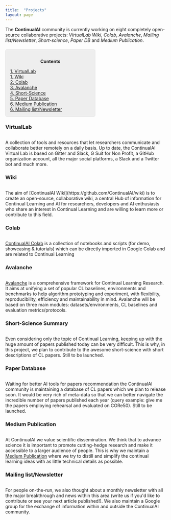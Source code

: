 ```yaml
---
title:  "Projects"
layout: page
---
```


The **ContinualAI** community is currently working on eight completely open-source collaborative projects: *VirtualLab* *Wiki*, *Colab*, *Avalanche*, *Mailing list/Newsletter*, *Short-science*, *Paper DB* and *Medium Publication*.

<div style="background: rgba(0,0,0,0.06) none repeat scroll 0% 0%; border: 1px solid rgb(222, 222, 222); padding: 1em; border-radius: 5px; margin-top:20px; max-width: 50%">
	<p style="text-align: center;"><strong>Contents</strong></p>
	<p style="text-align: left; margin-bottom: 0px;">
		<a href="#virtualLab">1. VirtualLab</a><br>
		<a href="#wiki">1. Wiki</a><br>
		<a href="#colab">2. Colab</a><br>
		<a href="#avalanche">3. Avalanche</a><br>
		<a href="#short-science">4. Short-Science</a><br>
		<a href="#paperdb">5. Paper Database</a><br>
		<a href="#medium">6. Medium Publication</a><br>
		<a href="#newsletter">6. Mailing list/Newsletter</a>
	</p>
</div>

<a name="virtualLab"></a>
<h3 id="virtualLab" style="margin-bottom:30px">VirtualLab</h3>
A collection of tools and resources that let researchers communicate and collaborate better remotely on a daily basis. Up to date, the ContinualAI Virtual Lab is based on Gitter and Slack, G Suit for Non Profit, a GitHub organization account, all the major social platforms, a Slack and a Twitter bot and much more.

<a name="wiki"></a>
<h3 id="wiki" style="margin-bottom:30px">Wiki</h3>
The aim of [ContinualAI Wiki](https://github.com/ContinualAI/wiki) is to create an open-source, collaborative wiki, a central Hub of information for Continual Learning and AI for researchers, developers and AI enthusiasts who share an interest in Continual Learning and are willing to learn more or contribute to this field.

<a name="colab"></a>
<h3 id="colab" style="margin-bottom:30px">Colab</h3>

[ContinualAI Colab](https://github.com/ContinualAI/colab) is a collection of notebooks and scripts (for demo, showcasing & tutorials) which can be directly imported in Google Colab and are related to Continual Learning

<a name="avalanche"></a>
<h3 id="avalanche" style="margin-bottom:30px">Avalanche</h3>

[Avalanche](https://github.com/ContinualAI/avalanche) is a comprehensive framework for Continual Learning Research. It aims at unifying a set of popular CL baselines, environments and benchmarks to help algorithm prototyping and experiment, with flexibility, reproducibility, efficiency and maintainability in mind. Avalanche will be based on three main modules: datasets/environments, CL baselines and evaluation metrics/protocols.

<a name="short-science"></a>
<h3 id="avalanche" style="margin-bottom:30px">Short-Science Summary</h3>

Even considering only the topic of Continual Learning, keeping up with the huge amount of papers published today can be very difficult. This is why, in this project, we plan to contribute to the awesome short-science with short descriptions of CL papers. Still to be launched.

<a name="paperdb"></a>
<h3 id="paperdb" style="margin-bottom:30px">Paper Database</h3>

Waiting for better AI tools for papers recommendation the ContinualAI community is maintaining a database of CL papers which we plan to release soon. It would be very rich of meta-data so that we can better navigate the incredible number of papers published each year (query example: give me the papers employing rehearsal and evaluated on CORe50).  Still to be launched.

<a name="medium"></a>
<h3 id="medium" style="margin-bottom:30px">Medium Publication</h3>

At ContinualAI we value scientific dissemination. We think that to advance science it is important to promote cutting-hedge research and make it accessible to a larger audience of people. This is why we maintain a [Medium Publication](https://medium.com/continual-ai) where we try to distill and simplify the continual learning ideas with as little technical details as possible.

<a name="newsletter"></a>
<h3 id="newsletter" style="margin-bottom:30px">Mailing list/Newsletter</h3>
For people on-the-run, we also thought about a monthly newsletter with all the major breakthrough and news within this area (write us if you'd like to contribute or see your next article published!). We also maintain a Google group for the exchange of information within and outside the ContinualAI community.


